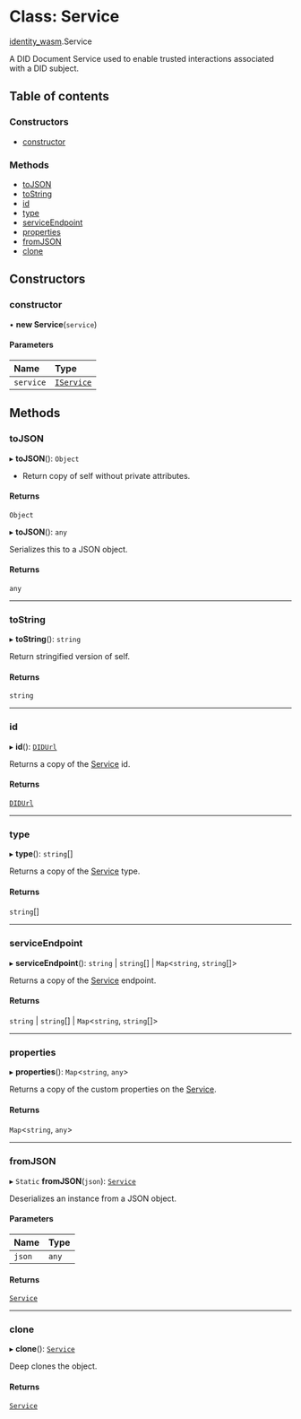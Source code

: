 # Class: Service

[identity\_wasm](../modules/identity_wasm.md).Service

A DID Document Service used to enable trusted interactions associated with a DID subject.

## Table of contents

### Constructors

- [constructor](identity_wasm.Service.md#constructor)

### Methods

- [toJSON](identity_wasm.Service.md#tojson)
- [toString](identity_wasm.Service.md#tostring)
- [id](identity_wasm.Service.md#id)
- [type](identity_wasm.Service.md#type)
- [serviceEndpoint](identity_wasm.Service.md#serviceendpoint)
- [properties](identity_wasm.Service.md#properties)
- [fromJSON](identity_wasm.Service.md#fromjson)
- [clone](identity_wasm.Service.md#clone)

## Constructors

### constructor

• **new Service**(`service`)

#### Parameters

| Name | Type |
| :------ | :------ |
| `service` | [`IService`](../interfaces/identity_wasm.IService.md) |

## Methods

### toJSON

▸ **toJSON**(): `Object`

* Return copy of self without private attributes.

#### Returns

`Object`

▸ **toJSON**(): `any`

Serializes this to a JSON object.

#### Returns

`any`

___

### toString

▸ **toString**(): `string`

Return stringified version of self.

#### Returns

`string`

___

### id

▸ **id**(): [`DIDUrl`](identity_wasm.DIDUrl.md)

Returns a copy of the [Service](identity_wasm.Service.md) id.

#### Returns

[`DIDUrl`](identity_wasm.DIDUrl.md)

___

### type

▸ **type**(): `string`[]

Returns a copy of the [Service](identity_wasm.Service.md) type.

#### Returns

`string`[]

___

### serviceEndpoint

▸ **serviceEndpoint**(): `string` \| `string`[] \| `Map`\<`string`, `string`[]\>

Returns a copy of the [Service](identity_wasm.Service.md) endpoint.

#### Returns

`string` \| `string`[] \| `Map`\<`string`, `string`[]\>

___

### properties

▸ **properties**(): `Map`\<`string`, `any`\>

Returns a copy of the custom properties on the [Service](identity_wasm.Service.md).

#### Returns

`Map`\<`string`, `any`\>

___

### fromJSON

▸ `Static` **fromJSON**(`json`): [`Service`](identity_wasm.Service.md)

Deserializes an instance from a JSON object.

#### Parameters

| Name | Type |
| :------ | :------ |
| `json` | `any` |

#### Returns

[`Service`](identity_wasm.Service.md)

___

### clone

▸ **clone**(): [`Service`](identity_wasm.Service.md)

Deep clones the object.

#### Returns

[`Service`](identity_wasm.Service.md)
